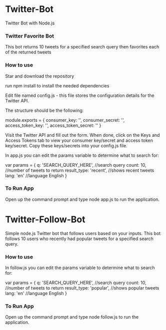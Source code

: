 # Twitter-Bot

Twitter Bot with Node.js  


### Twitter Favorite Bot
This bot returns 10 tweets for a specified search query then favorites each of the returned tweets


### How to use

Star and download the repository

run  npm install  to install the needed dependencies

Edit file named config.js - this file stores the configuration details for the Twitter API. 

The structure should be the following:

module.exports = {
  consumer_key: '',
  consumer_secret: '',
  access_token_key: '',
  access_token_secret: ''
}

Visit the Twitter API and fill out the form. When done, click on the Keys and Access Tokens tab to view your consumer key/secret and access token key/secret. Copy these keys/secrets into your config.js file.

In app.js you can edit the params variable to determine what to search for:

var params = {
  q: 'SEARCH_QUERY_HERE', //search query
  count: 10, //number of tweets to return
  result_type: 'recent', //shows recent tweets
  lang: 'en' //language English
}


### To Run App
Open up the command prompt and type node app.js to run the application.

  

# Twitter-Follow-Bot 

Simple node.js Twitter bot that follows users based on your inputs. This bot follows 10 users who recently had popular tweets for a specified search query.


### How to use

In follow.js you can edit the params variable to determine what to search for:

var params = {
  q: 'SEARCH_QUERY_HERE', //search query
  count: 10, //number of tweets to return
  result_type: 'popular', //shows popular tweets
  lang: 'en' //language English
}


### To Run App
Open up the command prompt and type  node follow.js  to run the application. 

